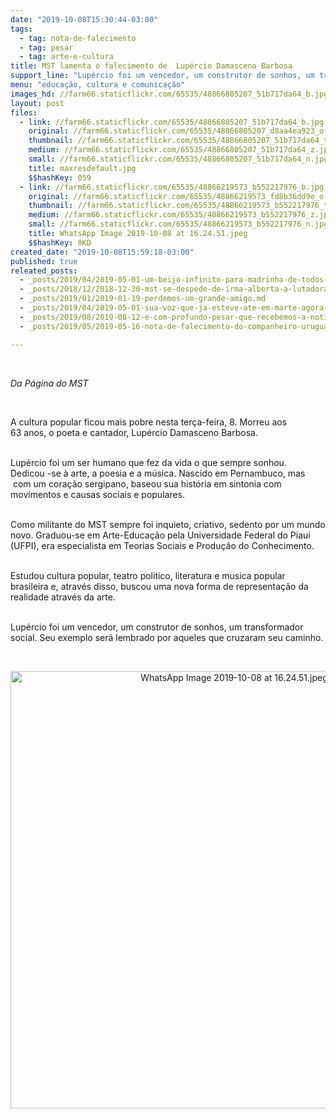 ```yaml
---
date: "2019-10-08T15:30:44-03:00"
tags:
  - tag: nota-de-falecimento
  - tag: pesar
  - tag: arte-e-cultura
title: MST lamenta o falecimento de  Lupércio Damasceno Barbosa
support_line: "Lupércio foi um vencedor, um construtor de sonhos, um transformador social"
menu: "educação, cultura e comunicação"
images_hd: //farm66.staticflickr.com/65535/48866805207_51b717da64_b.jpg
layout: post
files:
  - link: //farm66.staticflickr.com/65535/48866805207_51b717da64_b.jpg
    original: //farm66.staticflickr.com/65535/48866805207_d8aa4ea923_o.jpg
    thumbnail: //farm66.staticflickr.com/65535/48866805207_51b717da64_t.jpg
    medium: //farm66.staticflickr.com/65535/48866805207_51b717da64_z.jpg
    small: //farm66.staticflickr.com/65535/48866805207_51b717da64_n.jpg
    title: maxresdefault.jpg
    $$hashKey: 059
  - link: //farm66.staticflickr.com/65535/48866219573_b552217976_b.jpg
    original: //farm66.staticflickr.com/65535/48866219573_fd8b36dd9e_o.jpg
    thumbnail: //farm66.staticflickr.com/65535/48866219573_b552217976_t.jpg
    medium: //farm66.staticflickr.com/65535/48866219573_b552217976_z.jpg
    small: //farm66.staticflickr.com/65535/48866219573_b552217976_n.jpg
    title: WhatsApp Image 2019-10-08 at 16.24.51.jpeg
    $$hashKey: 0KD
created_date: "2019-10-08T15:59:18-03:00"
published: true
releated_posts:
  - _posts/2019/04/2019-05-01-um-beijo-infinito-para-madrinha-de-todos-nos.md
  - _posts/2018/12/2018-12-30-mst-se-despede-de-irma-alberta-a-lutadora-do-povo.md
  - _posts/2019/01/2019-01-19-perdemos-um-grande-amigo.md
  - _posts/2019/04/2019-05-01-sua-voz-que-ja-esteve-ate-em-marte-agora-segue-encantando-os-ceus.md
  - _posts/2019/08/2019-08-12-e-com-profundo-pesar-que-recebemos-a-noticia-do-falecimento-do-companheiro-gustavo-codas.md
  - _posts/2019/05/2019-05-16-nota-de-falecimento-do-companheiro-uruguaio-julio-marenales.md

---
```

<p>&nbsp;</p>

<p><em>Da P&aacute;gina do MST&nbsp;</em></p>

<p>&nbsp;</p>

<p>A cultura popular ficou mais pobre nesta ter&ccedil;a-feira, 8. Morreu aos 63&nbsp;anos,&nbsp;o poeta&nbsp;e cantador, Lup&eacute;rcio Damasceno Barbosa.</p>

<p><br />
Lup&eacute;rcio foi&nbsp;um ser humano&nbsp;que fez da vida o que sempre sonhou. Dedicou&nbsp;-se &agrave;&nbsp;arte, a poesia e a m&uacute;sica. Nascido em Pernambuco, mas &nbsp;com um cora&ccedil;&atilde;o sergipano, baseou sua hist&oacute;ria em&nbsp;sintonia com movimentos e causas sociais e populares.&nbsp;</p>

<p><br />
Como militante do MST&nbsp;sempre foi inquieto, criativo, sedento por um mundo novo.&nbsp;Graduou-se&nbsp;em Arte-Educa&ccedil;&atilde;o pela Universidade Federal do Piaui (UFPI), era&nbsp;especialista em Teorias Sociais e Produ&ccedil;&atilde;o&nbsp;do Conhecimento.</p>

<p><br />
Estudou&nbsp;cultura popular,&nbsp;teatro politico, literatura e musica popular brasileira e, atrav&eacute;s disso, buscou&nbsp;uma nova forma de representa&ccedil;&atilde;o&nbsp;da realidade atrav&eacute;s da arte.&nbsp;</p>

<p><br />
Lup&eacute;rcio foi um vencedor, um construtor de sonhos, um transformador social. Seu exemplo ser&aacute; lembrado por aqueles que cruzaram seu caminho.</p>

<p>&nbsp;</p>

<p style="text-align:center"><img alt="WhatsApp Image 2019-10-08 at 16.24.51.jpeg" height="700" src="//farm66.staticflickr.com/65535/48866219573_b552217976_b.jpg" width="700" /></p>
